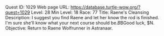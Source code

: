 Quest ID: 1029
Web page URL: https://database.turtle-wow.org/?quest=1029
Level: 28
Min Level: 18
Race: 77
Title: Raene's Cleansing
Description: I suggest you find Raene and let her know the rod is finished. I'm sure she'll know what your next course should be.$B$BGood luck, $N.
Objective: Return to Raene Wolfrunner in Astranaar.
